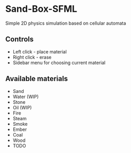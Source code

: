 # Sand-Box-SFML
Simple 2D physics simulation based on cellular automata
## Controls
* Left click - place material
* Right click - erase
* Sidebar menu for choosing current material
## Available materials
* Sand
* Water (WIP)
* Stone
* Oil (WIP)
* Fire
* Steam
* Smoke
* Ember
* Coal
* Wood
* TODO

